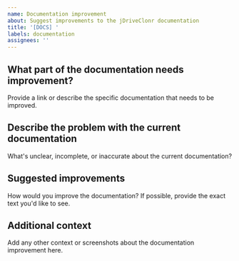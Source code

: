 ```yaml
---
name: Documentation improvement
about: Suggest improvements to the jDriveClonr documentation
title: '[DOCS] '
labels: documentation
assignees: ''
---
```


## What part of the documentation needs improvement?
Provide a link or describe the specific documentation that needs to be improved.

## Describe the problem with the current documentation
What's unclear, incomplete, or inaccurate about the current documentation?

## Suggested improvements
How would you improve the documentation? If possible, provide the exact text you'd like to see.

## Additional context
Add any other context or screenshots about the documentation improvement here.

